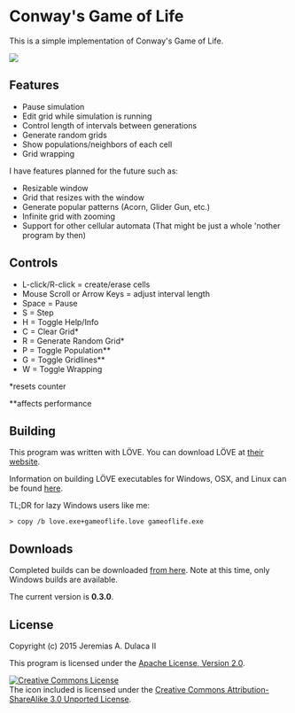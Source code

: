 Conway's Game of Life
=====================

This is a simple implementation of Conway's Game of Life.

<img src="https://dl.dropboxusercontent.com/u/18596008/Screenshot%202015-03-04%2001.16.13.png"/>

Features
--------
- Pause simulation
- Edit grid while simulation is running
- Control length of intervals between generations
- Generate random grids
- Show populations/neighbors of each cell
- Grid wrapping

I have features planned for the future such as:

- Resizable window
- Grid that resizes with the window
- Generate popular patterns (Acorn, Glider Gun, etc.)
- Infinite grid with zooming
- Support for other cellular automata (That might be just a whole 'nother program by then)

Controls
--------
- L-click/R-click = create/erase cells
- Mouse Scroll or Arrow Keys = adjust interval length
- Space = Pause
- S = Step
- H = Toggle Help/Info
- C = Clear Grid*
- R = Generate Random Grid*
- P = Toggle Population**
- G = Toggle Gridlines**
- W = Toggle Wrapping 

\*resets counter

\*\*affects performance

Building
--------
This program was written with LÖVE. You can download LÖVE at [their website](http://love2d.org/).

Information on building LÖVE executables for Windows, OSX, and Linux can be found [here](https://love2d.org/wiki/Game_Distribution).

TL;DR for lazy Windows users like me:
```
> copy /b love.exe+gameoflife.love gameoflife.exe
```

Downloads
---------
Completed builds can be downloaded [from here](https://www.dropbox.com/sh/nbxu3wv6gs4qhn1/AACqr9mee8VHng8_0th2Hi6Ga?dl=0). Note at this time, only Windows builds are available.

The current version is **0.3.0**.

License
-------
Copyright (c) 2015 Jeremias A. Dulaca II

This program is licensed under the [Apache License, Version 2.0](http://www.apache.org/licenses/LICENSE-2.0).

<a rel="license" href="http://creativecommons.org/licenses/by-sa/3.0/"><img alt="Creative Commons License" style="border-width:0" src="https://i.creativecommons.org/l/by-sa/3.0/88x31.png" /></a><br />The icon included is licensed under the <a rel="license" href="http://creativecommons.org/licenses/by-sa/3.0/">Creative Commons Attribution-ShareAlike 3.0 Unported License</a>.
